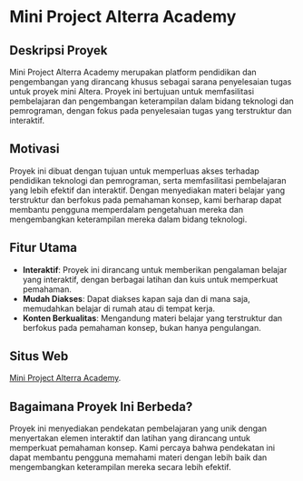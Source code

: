 # Mini Project Alterra Academy

## Deskripsi Proyek

Mini Project Alterra Academy merupakan platform pendidikan dan pengembangan yang dirancang khusus sebagai sarana penyelesaian tugas untuk proyek mini Altera. Proyek ini bertujuan untuk memfasilitasi pembelajaran dan pengembangan keterampilan dalam bidang teknologi dan pemrograman, dengan fokus pada penyelesaian tugas yang terstruktur dan interaktif.

## Motivasi

Proyek ini dibuat dengan tujuan untuk memperluas akses terhadap pendidikan teknologi dan pemrograman, serta memfasilitasi pembelajaran yang lebih efektif dan interaktif. Dengan menyediakan materi belajar yang terstruktur dan berfokus pada pemahaman konsep, kami berharap dapat membantu pengguna memperdalam pengetahuan mereka dan mengembangkan keterampilan mereka dalam bidang teknologi.

## Fitur Utama

- **Interaktif**: Proyek ini dirancang untuk memberikan pengalaman belajar yang interaktif, dengan berbagai latihan dan kuis untuk memperkuat pemahaman.
- **Mudah Diakses**: Dapat diakses kapan saja dan di mana saja, memudahkan belajar di rumah atau di tempat kerja.
- **Konten Berkualitas**: Mengandung materi belajar yang terstruktur dan berfokus pada pemahaman konsep, bukan hanya pengulangan.

## Situs Web

[Mini Project Alterra Academy](https://mini-project-alterra-academy.vercel.app/).

## Bagaimana Proyek Ini Berbeda?

Proyek ini menyediakan pendekatan pembelajaran yang unik dengan menyertakan elemen interaktif dan latihan yang dirancang untuk memperkuat pemahaman konsep. Kami percaya bahwa pendekatan ini dapat membantu pengguna memahami materi dengan lebih baik dan mengembangkan keterampilan mereka secara lebih efektif.

